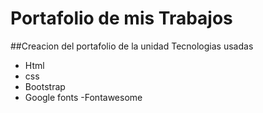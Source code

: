 # Portafolio de mis Trabajos
##Creacion del portafolio de la unidad
Tecnologias usadas
- Html
- css
- Bootstrap
- Google fonts
-Fontawesome

